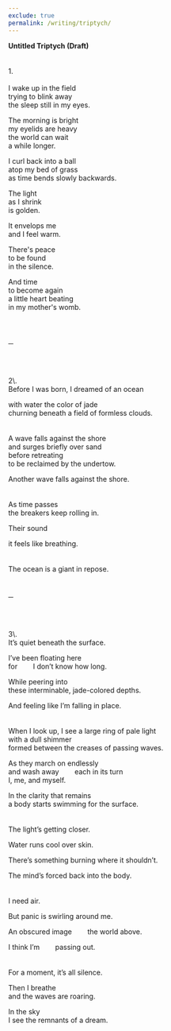 ```yaml
---
exclude: true
permalink: /writing/triptych/
---
```

**Untitled Triptych (Draft)**  
<br/><br/>
1\.  
<br/>
I wake up in the field  
trying to blink away  
the sleep still in my eyes.  
  
The morning is bright  
my eyelids are heavy  
the world can wait  
a while longer.  
  
I curl back into a ball  
atop my bed of grass  
as time bends slowly backwards.  
  
The light  
as I shrink  
is golden.  
  
It envelops me  
and I feel warm.  
  
There's peace  
to be found  
in the silence.  
  
And time  
to become again  
a little heart beating  
in my mother's womb.  
<br/><br/><br/>
<hr style="width:2%">
<br/><br/><br/>
2\.  
<br/>
Before I was born, I dreamed of an ocean  
  
with water the color of jade  
churning beneath a field of formless clouds.  
<br/><br/>
A wave falls against the shore  
and surges briefly over sand  
before retreating  
to be reclaimed by the undertow.  
  
Another wave falls against the shore.  
<br/><br/>
As time passes  
the breakers keep rolling in.  
  
Their sound  
  
it feels like breathing.  
<br/><br/>
The ocean is a giant in repose.
<br/><br/><br/>
<hr style="width:2%">
<br/><br/><br/>
3\.  
<br/>
It’s quiet  
beneath the surface.  
  
I’ve been floating here  
for&nbsp; &nbsp; &nbsp; &nbsp; I don’t know how long.  
  
While peering into  
these interminable, jade-colored depths.  
  
And feeling like I’m falling in place.  
<br/><br/>
When I look up, I see a large ring of pale light  
with a dull shimmer  
formed between the creases of passing waves.  
  
As they march on endlessly  
and wash away&nbsp; &nbsp; &nbsp; &nbsp; each in its turn  
I, me, and myself.  
  
In the clarity that remains  
a body starts swimming for the surface.  
<br/><br/>
The light’s getting closer.  
  
Water runs cool over skin.  
  
There’s something burning where it shouldn’t.  
  
The mind’s forced back into the body.  
<br/><br/>
I need air.  
  
But panic is swirling around me.  

An obscured image&nbsp; &nbsp; &nbsp; &nbsp; the world above.  
  
I think I’m&nbsp; &nbsp; &nbsp; &nbsp; passing out.  
<br/><br/>
For a moment, it’s all silence.  
  
Then I breathe  
and the waves are roaring.  
  
In the sky  
I see the remnants of a dream.  
